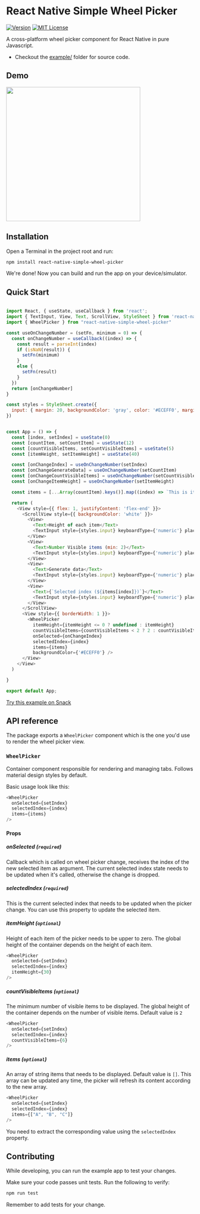 # React Native Simple Wheel Picker

[![Version][version-badge]][package]
[![MIT License][license-badge]][license]

A cross-platform wheel picker component for React Native in pure Javascript.

- Checkout the [example/](https://github.com/amallo/react-native-simple-wheel-picker/tree/master/examples/SimplePickerExample) folder for source code.

## Demo

<img src="https://github.com/amallo/react-native-simple-wheel-picker/blob/master/demo.gif" width="360" />

## Installation

Open a Terminal in the project root and run:

```sh
npm install react-native-simple-wheel-picker
```

We're done! Now you can build and run the app on your device/simulator.

## Quick Start

```js

import React, { useState, useCallback } from 'react';
import { TextInput, View, Text, ScrollView, StyleSheet } from 'react-native';
import { WheelPicker } from "react-native-simple-wheel-picker"

const useOnChangeNumber = (setFn, minimum = 0) => {
  const onChangeNumber = useCallback((index) => {
    const result = parseInt(index)
    if (isNaN(result)) {
      setFn(minimum)
    }
    else {
      setFn(result)
    }
  })
  return [onChangeNumber]
}

const styles = StyleSheet.create({
  input: { margin: 20, backgroundColor: 'gray', color: '#ECEFF0', marginTop: 5 }
})


const App = () => {
  const [index, setIndex] = useState(0)
  const [countItem, setCountItem] = useState(12)
  const [countVisibleItems, setCountVisibleItems] = useState(5)
  const [itemHeight, setItemHeight] = useState(40)

  const [onChangeIndex] = useOnChangeNumber(setIndex)
  const [onChangeGenerateData] = useOnChangeNumber(setCountItem)
  const [onChangeCountVisibleItems] = useOnChangeNumber(setCountVisibleItems)
  const [onChangeItemHeight] = useOnChangeNumber(setItemHeight)

  const items = [...Array(countItem).keys()].map((index) => `This is item ${index}`)

  return (
    <View style={{ flex: 1, justifyContent: 'flex-end' }}>
      <ScrollView style={{ backgroundColor: 'white' }}>
        <View>
          <Text>Height of each item</Text>
          <TextInput style={styles.input} keyboardType={'numeric'} placeholder={'Visible items'} value={'' + itemHeight || ''} onChangeText={onChangeItemHeight} />
        </View>
        <View>
          <Text>Number Visible items (min: 2)</Text>
          <TextInput style={styles.input} keyboardType={'numeric'} placeholder={'Visible items'} value={'' + countVisibleItems || ''} onChangeText={onChangeCountVisibleItems} />
        </View>
        <View>
          <Text>Generate data</Text>
          <TextInput style={styles.input} keyboardType={'numeric'} placeholder={'Generate data'} value={'' + countItem || ''} onChangeText={onChangeGenerateData} />
        </View>
        <View>
          <Text>{`Selected index (${items[index]})`}</Text>
          <TextInput style={styles.input} keyboardType={'numeric'} placeholder={'Selected index'} value={'' + index || ''} onChangeText={onChangeIndex} />
        </View>
      </ScrollView>
      <View style={{ borderWidth: 1 }}>
        <WheelPicker
          itemHeight={itemHeight <= 0 ? undefined : itemHeight}
          countVisibleItems={countVisibleItems < 2 ? 2 : countVisibleItems}
          onSelected={onChangeIndex}
          selectedIndex={index}
          items={items}
          backgroundColor={'#ECEFF0'} />
      </View>
    </View>
  )

}

export default App;

```

[Try this example on Snack](https://snack.expo.io/@satya164/react-native-tab-view-quick-start)



## API reference

The package exports a `WheelPicker` component which is the one you'd use to render the wheel picker view.

### `WheelPicker`

Container component responsible for rendering and managing tabs. Follows material design styles by default.

Basic usage look like this:

```js
<WheelPicker
  onSelected={setIndex}
  selectedIndex={index}
  items={items}
/>
```

#### Props

##### onSelected (`required`)

Callback which is called on wheel picker change, receives the index of the new selected item as argument.
The current selected index state needs to be updated when it's called, otherwise the change is dropped.

##### selectedIndex (`required`)


This is the current selected index that needs to be updated when the picker change. You can use this property to update the selected item.

##### itemHeight (`optional`)

Height of each item of the picker needs to be upper to zero. The global height of the container depends on the height of each item. 

```js
<WheelPicker
  onSelected={setIndex}
  selectedIndex={index}
  itemHeight={30}
/>
```

##### countVisibleItems (`optional`)

The minimum number of visible items to be displayed. The global height of the container depends on the number of visible items. Default value is `2`

```js
<WheelPicker
  onSelected={setIndex}
  selectedIndex={index}
  countVisibleItems={6}
/>
```

##### items (`optional`)

An array of string items that needs to be displayed. Default value is `[]`. This array can be updated any time, the picker will refresh its content according to the new array.

```js
<WheelPicker
  onSelected={setIndex}
  selectedIndex={index}
  items={["A", "B", "C"]}
/>
```

You need to extract the corresponding value using the `selectedIndex` property.

## Contributing

While developing, you can run the example app to test your changes.

Make sure your code passes unit tests. Run the following to verify:

```sh
npm run test
```

Remember to add tests for your change.

<!-- badges -->

[version-badge]: https://img.shields.io/npm/v/react-native-simple-wheel-picker.svg?style=flat-square
[package]: https://www.npmjs.com/package/react-native-simple-wheel-picker
[license-badge]: https://img.shields.io/npm/l/react-native-simple-wheel-picker.svg?style=flat-square
[license]: https://opensource.org/licenses/MIT